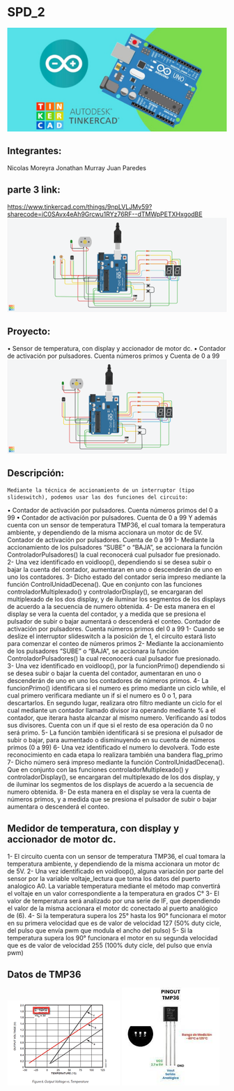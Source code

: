 # SPD_2
![Tinkercad](./img/ArduinoTinkercad.jpg)

## Integrantes:
Nicolas Moreyra
Jonathan Murray
Juan Paredes
## parte 3 link:
https://www.tinkercad.com/things/9npLVLJMv59?sharecode=iC0SAvx4eAh9Grcwu1RYz76RF--dTMWpPETXHxgodBE
![Tinkercad](./img3/tp_parte_3.png)
## Proyecto:
•	Sensor de temperatura, con display y accionador de motor dc.
•	Contador de activación por pulsadores. Cuenta números primos y Cuenta de 0 a 99
![Tinkercad](./img/ContadorBinario.png)

## Descripción:
	Mediante la técnica de accionamiento de un interruptor (tipo slideswitch), podemos usar las dos funciones del circuito:
•	Contador de activación por pulsadores. Cuenta números primos del 0 a 99 
•	Contador de activación por pulsadores. Cuenta de 0 a 99
Y además cuenta con un sensor de temperatura TMP36, el cual tomara la temperatura ambiente, y dependiendo de la misma accionara un motor dc de 5V.
Contador de activación por pulsadores. Cuenta de 0 a 99
1-	Mediante la accionamiento de los pulsadores “SUBE” o “BAJA”, se accionara la función ControladorPulsadores() la cual reconocerá cual pulsador fue presionado. 
2-	Una vez identificado en voidloop(), dependiendo si se desea subir o bajar la cuenta del contador, aumentaran en uno o descenderán de uno en uno los contadores. 
3-	Dicho estado del contador seria impreso mediante la función ControlUnidadDecena(). Que en conjunto con las funciones controladorMultiplexado() y controladorDisplay(), se encargaran del multiplexado de los dos display, y de iluminar los segmentos de los displays de acuerdo a la secuencia de numero obtenida.
4-	De esta manera en el display se vera la cuenta del contador, y a medida que se presiona el pulsador de subir o bajar aumentará o descenderá el conteo.
Contador de activación por pulsadores. Cuenta números primos del 0 a 99 
1-	Cuando se deslize el interruptor slideswitch a la posición de 1, el circuito estará listo para comenzar el conteo de números primos
2-	Mediante la accionamiento de los pulsadores “SUBE” o “BAJA”, se accionara la función ControladorPulsadores() la cual reconocerá cual pulsador fue presionado. 
3-	Una vez identificado en voidloop(), por la funcionPrimo() dependiendo si se desea subir o bajar la cuenta del contador, aumentaran en uno o descenderán de uno en uno los contadores de números primos.
4-	La funcionPrimo() identificara si el numero es primo mediante un ciclo while, el cual primero verificara mediante un if si el numero es 0 o 1, para descartarlos. En segundo lugar, realizara otro filtro mediante un ciclo for el cual mediante un contador llamado divisor ira operando mediante % a el contador, que iterara hasta alcanzar al mismo numero. Verificando así todos sus divisores. Cuenta con un if que si el resto de esa operación da 0 no será primo.
5-	La función también identificará si se presiona el pulsador de subir o bajar, para aumentado o disminuyendo en su cuenta de números primos (0 a 99)
6-	Una vez identificado el numero lo devolverá. Todo este reconocimiento en cada etapa lo realizara también una bandera flag_primo
7-	Dicho número será impreso mediante la función ControlUnidadDecena(). Que en conjunto con las funciones controladorMultiplexado() y controladorDisplay(), se encargaran del multiplexado de los dos display, y de iluminar los segmentos de los displays de acuerdo a la secuencia de numero obtenida.
8-	De esta manera en el display se vera la cuenta de números primos, y a medida que se presiona el pulsador de subir o bajar aumentara o descenderá el conteo.

## Medidor de temperatura, con display y accionador de motor dc.
1-	El circuito cuenta con un sensor de temperatura TMP36, el cual tomara la temperatura ambiente, y dependiendo de la misma accionara un motor dc de 5V.
2-	Una vez identificado en voidloop(), alguna variación por parte del sensor por la variable voltaje_lectura que toma los datos del puerto analogico A0. La variable temperatura mediante el método map convertirá el voltaje en un valor correspondiente a la temperatura en grados C°
3-	El valor de temperatura será analizado por una serie de IF, que dependiendo el valor de la misma accionara el motor dc conectado al puerto analógico de (6).
4-	Si la temperatura supera los 25° hasta los 90° funcionara el motor en su primera velocidad que es de valor de velocidad 127 (50% duty cicle, del pulso que envía pwm que modula el ancho del pulso)
5-	Si la temperatura supera los 90° funcionara el motor en su segunda velocidad que es de valor de velocidad 255 (100% duty cicle, del pulso que envía pwm)
## Datos de TMP36
![Tinkercad](./img/datasheet1tmp.png) ![Tinkercad](./img/datasheet2tmp.jpg) 

